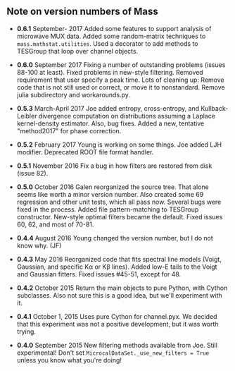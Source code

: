## Note on version numbers of Mass

* **0.6.1** September- 2017
Added some features to support analysis of microwave MUX data.
Added some random-matrix techniques to `mass.mathstat.utilities`.
Used a decorator to add methods to TESGroup that loop over channel objects.

* **0.6.0** September 2017
Fixing a number of outstanding problems (issues 88-100 at least). Fixed problems
in new-style filtering. Removed requirement that user specify a peak time.
Lots of cleaning up: Remove code that is not still used or correct, or move it
to nonstandard. Remove julia subdirectory and workarounds.py.


* **0.5.3** March-April 2017
Joe added entropy, cross-entropy, and Kullback-Leibler divergence computation
on distributions assuming a Laplace kernel-density estimator. Also, bug fixes.
Added a new, tentative "method2017" for phase correction.

* **0.5.2** February 2017
Young is working on some things.
Joe added LJH modifier. Deprecated ROOT file format handler.

* **0.5.1** November 2016
Fix a bug in how filters are restored from disk (issue 82).

* **0.5.0** October 2016
Galen reorganized the source tree. That alone seems like worth a minor version number.
Also created some 69 regression and other unit tests, which all pass now. Several
bugs were fixed in the process.  Added file pattern-matching to TESGroup constructor.
New-style optimal filters became the default. Fixed issues 60, 62, and most of 70-81.

* **0.4.4** August 2016
Young changed the version number, but I do not know why. (JF)

* **0.4.3** May 2016
Reorganized code that fits spectral line models (Voigt, Gaussian, and specific
K&alpha; or K&beta; lines). Added low-E tails to the Voigt and Gaussian fitters.
Fixed issues #45-51, except for 48.

* **0.4.2** October 2015
Return the main objects to pure Python, with Cython subclasses. Also not sure
this is a good idea, but we'll experiment with it.

* **0.4.1** October 1, 2015
Uses pure Cython for channel.pyx. We decided that this experiment was not a
positive development, but it was worth trying.

* **0.4.0** September 2015
New filtering methods available from Joe. Still experimental! Don't set
```MicrocalDataSet._use_new_filters = True``` unless you know what you're
doing!
